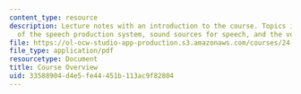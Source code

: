 ```yaml
---
content_type: resource
description: Lecture notes with an introduction to the course. Topics include components
  of the speech production system, sound sources for speech, and the voicing feature.
file: https://ol-ocw-studio-app-production.s3.amazonaws.com/courses/24-941j-the-lexicon-and-its-features-spring-2007/33588904d4e5fe44451b113ac9f82804_lec1ks_intro.pdf
file_type: application/pdf
resourcetype: Document
title: Course Overview
uid: 33588904-d4e5-fe44-451b-113ac9f82804
---
```

